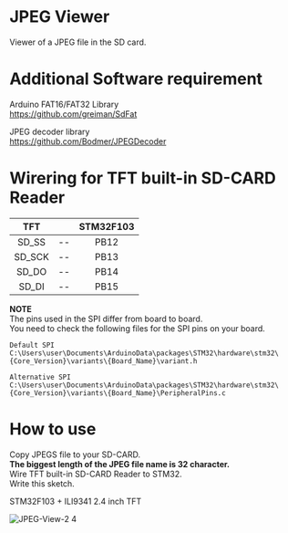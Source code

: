 # JPEG Viewer    

Viewer of a JPEG file in the SD card.   

# Additional Software requirement    

Arduino FAT16/FAT32 Library   
https://github.com/greiman/SdFat   

JPEG decoder library   
https://github.com/Bodmer/JPEGDecoder   

# Wirering for TFT built-in SD-CARD Reader   

|TFT||STM32F103|
|:-:|:-:|:-:|
|SD_SS|--|PB12|
|SD_SCK|--|PB13|
|SD_DO|--|PB14|
|SD_DI|--|PB15|

__NOTE__   
The pins used in the SPI differ from board to board.   
You need to check the following files for the SPI pins on your board.   
```
Default SPI
C:\Users\user\Documents\ArduinoData\packages\STM32\hardware\stm32\{Core_Version}\variants\{Board_Name}\variant.h

Alternative SPI
C:\Users\user\Documents\ArduinoData\packages\STM32\hardware\stm32\{Core_Version}\variants\{Board_Name}\PeripheralPins.c
```

# How to use    

Copy JPEGS file to your SD-CARD.   
__The biggest length of the JPEG file name is 32 character.__   
Wire TFT built-in SD-CARD Reader to STM32.   
Write this sketch.   

STM32F103 + ILI9341 2.4 inch TFT

![JPEG-View-2 4](https://user-images.githubusercontent.com/6020549/77842950-43ef0f00-71d3-11ea-8b09-4ac20095e6b3.JPG)

